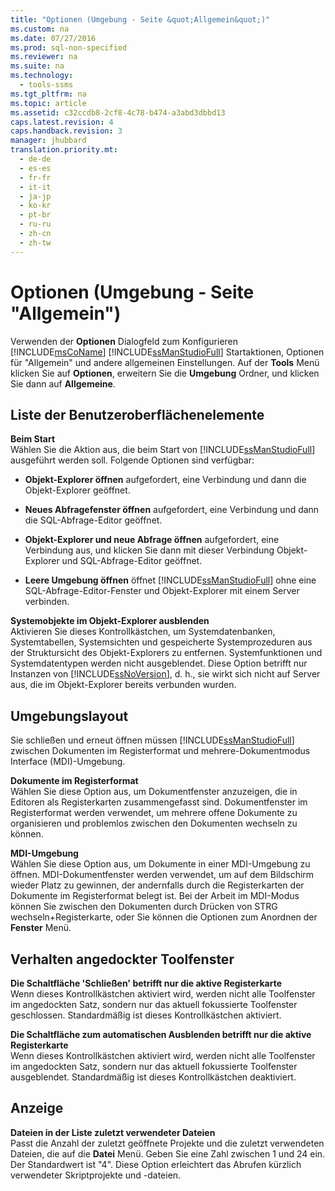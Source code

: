 ```yaml
---
title: "Optionen (Umgebung - Seite &quot;Allgemein&quot;)"
ms.custom: na
ms.date: 07/27/2016
ms.prod: sql-non-specified
ms.reviewer: na
ms.suite: na
ms.technology: 
  - tools-ssms
ms.tgt_pltfrm: na
ms.topic: article
ms.assetid: c32ccdb8-2cf8-4c78-b474-a3abd3dbbd13
caps.latest.revision: 4
caps.handback.revision: 3
manager: jhubbard
translation.priority.mt: 
  - de-de
  - es-es
  - fr-fr
  - it-it
  - ja-jp
  - ko-kr
  - pt-br
  - ru-ru
  - zh-cn
  - zh-tw
---
```

# Optionen (Umgebung - Seite &quot;Allgemein&quot;)
Verwenden der **Optionen** Dialogfeld zum Konfigurieren [!INCLUDE[msCoName](../content/includes/msCoName_md.md)] [!INCLUDE[ssManStudioFull](../content/includes/ssManStudioFull_md.md)] Startaktionen, Optionen für "Allgemein" und andere allgemeinen Einstellungen. Auf der **Tools** Menü klicken Sie auf **Optionen**, erweitern Sie die **Umgebung** Ordner, und klicken Sie dann auf **Allgemeine**.  
  
## Liste der Benutzeroberflächenelemente  
**Beim Start**  
Wählen Sie die Aktion aus, die beim Start von [!INCLUDE[ssManStudioFull](../content/includes/ssManStudioFull_md.md)] ausgeführt werden soll. Folgende Optionen sind verfügbar:  
  
-   **Objekt-Explorer öffnen** aufgefordert, eine Verbindung und dann die Objekt-Explorer geöffnet.  
  
-   **Neues Abfragefenster öffnen** aufgefordert, eine Verbindung und dann die SQL-Abfrage-Editor geöffnet.  
  
-   **Objekt-Explorer und neue Abfrage öffnen** aufgefordert, eine Verbindung aus, und klicken Sie dann mit dieser Verbindung Objekt-Explorer und SQL-Abfrage-Editor geöffnet.  
  
-   **Leere Umgebung öffnen** öffnet [!INCLUDE[ssManStudioFull](../content/includes/ssManStudioFull_md.md)] ohne eine SQL-Abfrage-Editor-Fenster und Objekt-Explorer mit einem Server verbinden.  
  
**Systemobjekte im Objekt-Explorer ausblenden**  
Aktivieren Sie dieses Kontrollkästchen, um Systemdatenbanken, Systemtabellen, Systemsichten und gespeicherte Systemprozeduren aus der Struktursicht des Objekt-Explorers zu entfernen. Systemfunktionen und Systemdatentypen werden nicht ausgeblendet. Diese Option betrifft nur Instanzen von [!INCLUDE[ssNoVersion](../content/includes/ssNoVersion_md.md)], d. h., sie wirkt sich nicht auf Server aus, die im Objekt-Explorer bereits verbunden wurden.  
  
## Umgebungslayout  
Sie schließen und erneut öffnen müssen [!INCLUDE[ssManStudioFull](../content/includes/ssManStudioFull_md.md)] zwischen Dokumenten im Registerformat und mehrere\-Dokumentmodus Interface (MDI)-Umgebung.  
  
**Dokumente im Registerformat**  
Wählen Sie diese Option aus, um Dokumentfenster anzuzeigen, die in Editoren als Registerkarten zusammengefasst sind. Dokumentfenster im Registerformat werden verwendet, um mehrere offene Dokumente zu organisieren und problemlos zwischen den Dokumenten wechseln zu können.  
  
**MDI-Umgebung**  
Wählen Sie diese Option aus, um Dokumente in einer MDI-Umgebung zu öffnen. MDI-Dokumentfenster werden verwendet, um auf dem Bildschirm wieder Platz zu gewinnen, der andernfalls durch die Registerkarten der Dokumente im Registerformat belegt ist. Bei der Arbeit im MDI-Modus können Sie zwischen den Dokumenten durch Drücken von STRG wechseln\+Registerkarte, oder Sie können die Optionen zum Anordnen der **Fenster** Menü.  
  
## Verhalten angedockter Toolfenster  
**Die Schaltfläche 'Schließen' betrifft nur die aktive Registerkarte**  
Wenn dieses Kontrollkästchen aktiviert wird, werden nicht alle Toolfenster im angedockten Satz, sondern nur das aktuell fokussierte Toolfenster geschlossen. Standardmäßig ist dieses Kontrollkästchen aktiviert.  
  
**Die Schaltfläche zum automatischen Ausblenden betrifft nur die aktive Registerkarte**  
Wenn dieses Kontrollkästchen aktiviert wird, werden nicht alle Toolfenster im angedockten Satz, sondern nur das aktuell fokussierte Toolfenster ausgeblendet. Standardmäßig ist dieses Kontrollkästchen deaktiviert.  
  
## Anzeige  
**Dateien in der Liste zuletzt verwendeter Dateien**  
Passt die Anzahl der zuletzt geöffnete Projekte und die zuletzt verwendeten Dateien, die auf die **Datei** Menü. Geben Sie eine Zahl zwischen 1 und 24 ein. Der Standardwert ist "4". Diese Option erleichtert das Abrufen kürzlich verwendeter Skriptprojekte und -dateien.  
  

